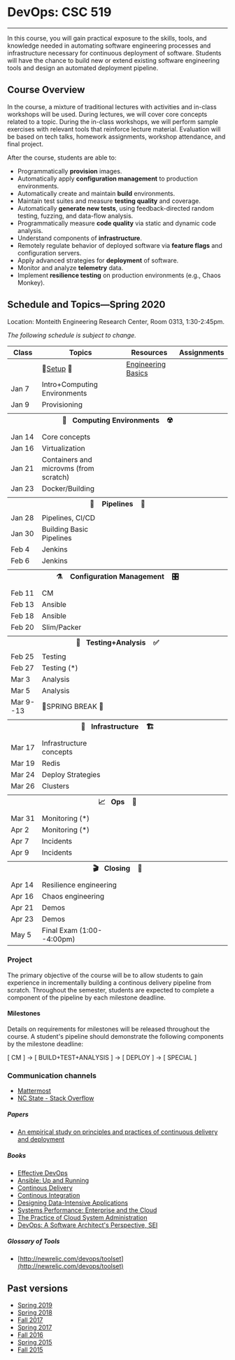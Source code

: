 # DevOps: CSC 519
-------------------------

In this course, you will gain practical exposure to the skills, tools, and knowledge needed in automating software engineering processes and infrastructure necessary for continuous deployment of software. Students will have the chance to build new or extend existing software engineering tools and design an automated deployment pipeline.

## Course Overview

In the course, a mixture of traditional lectures with activities and in-class workshops will be used.  During lectures, we will cover core concepts related to a topic. During the in-class workshops, we will perform sample exercises with relevant tools that reinforce lecture material.  Evaluation will be based on tech talks, homework assignments, workshop attendance, and final project.

After the course, students are able to:

* Programmatically **provision** images.
* Automatically apply **configuration management** to production environments.
* Automatically create and maintain **build** environments.
* Maintain test suites and measure **testing quality** and coverage.
* Automatically **generate new tests**, using feedback-directed random testing, fuzzing, and data-flow analysis.
* Programmatically measure **code quality** via static and dynamic code analysis.
* Understand components of **infrastructure**.
* Remotely regulate behavior of deployed software via **feature flags** and configuration servers.
* Apply advanced strategies for **deployment** of software.
* Monitor and analyze **telemetry** data.
* Implement **resilience testing** on production environments (e.g., Chaos Monkey).

## Schedule and Topics—Spring 2020

Location: Monteith Engineering Research Center, Room 0313, 1:30-2:45pm.

*The following schedule is subject to change.*

| Class    | Topics                           |  Resources | Assignments       |
|----------|----------------------------------|------------| ----------------  |
|          | 🥾[Setup](Boot.md) 🥾            | [Engineering Basics](https://github.com/chrisparnin/EngineeringBasics)
| Jan 7    | Intro+Computing Environments
| Jan 9    | Provisioning
| <tr><th colspan=4> 🧱&nbsp;&nbsp;&nbsp;Computing Environments&nbsp;&nbsp;&nbsp; ☢️</th></tr> |
| Jan 14   | Core concepts
| Jan 16   | Virtualization
| Jan 21   | Containers and microvms (from scratch)
| Jan 23   | Docker/Building
| <tr><th colspan=4> 🚰 &nbsp;&nbsp;&nbsp;Pipelines&nbsp;&nbsp;&nbsp; 🚀</th></tr> |
| Jan 28   | Pipelines, CI/CD
| Jan 30   | Building Basic Pipelines
| Feb 4    | Jenkins
| Feb 6    | Jenkins
| <tr><th colspan=4> ⚗️ &nbsp;&nbsp;&nbsp;Configuration Management&nbsp;&nbsp;&nbsp; 🎛️</th></tr> |
| Feb 11   | CM
| Feb 13   | Ansible
| Feb 18   | Ansible
| Feb 20   | Slim/Packer
| <tr><th colspan=4> 🧪&nbsp;&nbsp;&nbsp;Testing+Analysis&nbsp;&nbsp;&nbsp; ✅</th></tr> |
| Feb 25   | Testing
| Feb 27   | Testing (*)
| Mar 3    | Analysis
| Mar 5    | Analysis
| Mar 9--13| 🌱SPRING BREAK 🌱
| <tr><th colspan=4> 🚧&nbsp;&nbsp;&nbsp;Infrastructure&nbsp;&nbsp;&nbsp; 🏗️</th></tr> |
| Mar 17   | Infrastructure concepts
| Mar 19   | Redis
| Mar 24   | Deploy Strategies
| Mar 26   | Clusters
| <tr><th colspan=4> 📈&nbsp;&nbsp;&nbsp;Ops&nbsp;&nbsp;&nbsp; 🧯</th></tr> |
| Mar 31   | Monitoring (*)
| Apr 2    | Monitoring (*)
| Apr 7    | Incidents
| Apr 9    | Incidents
| <tr><th colspan=4> 🎬&nbsp;&nbsp;&nbsp;Closing&nbsp;&nbsp;&nbsp; 💯</th></tr> |
| Apr 14   | Resilience engineering
| Apr 16   | Chaos engineering
| Apr 21   | Demos
| Apr 23   | Demos
| May 5    | Final Exam (1:00--4:00pm)|          |                   |

### Project

The primary objective of the course will be to allow students to gain experience in incrementally building a continous delivery pipeline from scratch.  Throughout the semester, students are expected to complete a component of the pipeline by each milestone deadline.

#### Milestones

Details on requirements for milestones will be released throughout the course.  A student's pipeline should demonstrate the following components by the milestone deadline:

[ CM ] -> [ BUILD+TEST+ANALYSIS ] -> [ DEPLOY ] -> [ SPECIAL ]

### Communication channels

* [Mattermost](https://chat.alt-code.org)  
* [NC State - Stack Overflow](https://stackoverflow.com/c/ncsu/)

##### Papers

* [An empirical study on principles and practices of continuous delivery and deployment](https://peerj.com/preprints/1889.pdf)

##### Books

* [Effective DevOps](https://www.amazon.com/Effective-DevOps-Building-Collaboration-Affinity/dp/1491926309)
* [Ansible: Up and Running](http://www.ansiblebook.com/)
* [Continous Delivery](http://continuousdelivery.com/)
* [Continous Integration](http://www.amazon.com/Continuous-Integration-Improving-Software-Reducing/dp/0321336380)
* [Designing Data-Intensive Applications](http://dataintensive.net/)
* [Systems Performance: Enterprise and the Cloud](http://www.brendangregg.com/sysperfbook.html)
* [The Practice of Cloud System Administration](http://the-cloud-book.com/)
* [DevOps: A Software Architect's Perspective, SEI](http://www.amazon.com/DevOps-Software-Architects-Perspective-Engineering/dp/0134049845)

##### Glossary of Tools

* [http://newrelic.com/devops/toolset](http://newrelic.com/devops/toolset)

## Past versions

* [Spring 2019](https://github.com/CSC-DevOps/Course/tree/Spring2019)
* [Spring 2018](https://github.com/CSC-DevOps/Course/tree/Spring2018)
* [Fall 2017](https://github.com/CSC-DevOps/Course/tree/Fall2017)
* [Spring 2017](https://github.com/CSC-DevOps/Course/tree/Spring2017)
* [Fall 2016](https://github.com/CSC-DevOps/Course/tree/Fall2016)
* [Spring 2015 ](https://github.com/CSC-DevOps/Course/tree/Spring2015)
* [Fall 2015 ](https://github.com/CSC-DevOps/Course/tree/Fall2015)
